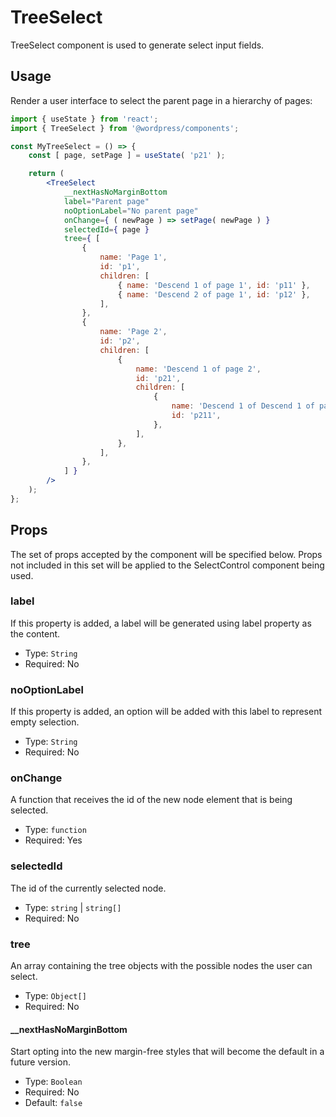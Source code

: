 # TreeSelect

TreeSelect component is used to generate select input fields.

## Usage

Render a user interface to select the parent page in a hierarchy of pages:

```jsx
import { useState } from 'react';
import { TreeSelect } from '@wordpress/components';

const MyTreeSelect = () => {
	const [ page, setPage ] = useState( 'p21' );

	return (
		<TreeSelect
			__nextHasNoMarginBottom
			label="Parent page"
			noOptionLabel="No parent page"
			onChange={ ( newPage ) => setPage( newPage ) }
			selectedId={ page }
			tree={ [
				{
					name: 'Page 1',
					id: 'p1',
					children: [
						{ name: 'Descend 1 of page 1', id: 'p11' },
						{ name: 'Descend 2 of page 1', id: 'p12' },
					],
				},
				{
					name: 'Page 2',
					id: 'p2',
					children: [
						{
							name: 'Descend 1 of page 2',
							id: 'p21',
							children: [
								{
									name: 'Descend 1 of Descend 1 of page 2',
									id: 'p211',
								},
							],
						},
					],
				},
			] }
		/>
	);
};
```

## Props

The set of props accepted by the component will be specified below.
Props not included in this set will be applied to the SelectControl component being used.

### label

If this property is added, a label will be generated using label property as the content.

-   Type: `String`
-   Required: No

### noOptionLabel

If this property is added, an option will be added with this label to represent empty selection.

-   Type: `String`
-   Required: No

### onChange

A function that receives the id of the new node element that is being selected.

-   Type: `function`
-   Required: Yes

### selectedId

The id of the currently selected node.

-   Type: `string` | `string[]`
-   Required: No

### tree

An array containing the tree objects with the possible nodes the user can select.

-   Type: `Object[]`
-   Required: No

#### \_\_nextHasNoMarginBottom

Start opting into the new margin-free styles that will become the default in a future version.

-   Type: `Boolean`
-   Required: No
-   Default: `false`
